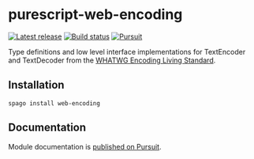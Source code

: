 # purescript-web-encoding

[![Latest release](http://img.shields.io/github/release/purescript-web/purescript-web-encoding.svg)](https://github.com/purescript-web/purescript-web-encoding/releases)
[![Build status](https://github.com/purescript/purescript-web-encoding/workflows/CI/badge.svg?branch=master)](https://github.com/purescript/purescript-web-encoding/actions?query=workflow%3ACI+branch%3Amaster)
[![Pursuit](https://pursuit.purescript.org/packages/purescript-web-encoding/badge)](https://pursuit.purescript.org/packages/purescript-web-encoding)

Type definitions and low level interface implementations for TextEncoder and TextDecoder from the [WHATWG Encoding Living Standard](https://encoding.spec.whatwg.org/).

## Installation

```
spago install web-encoding
```

## Documentation

Module documentation is [published on Pursuit](http://pursuit.purescript.org/packages/purescript-web-encoding).
